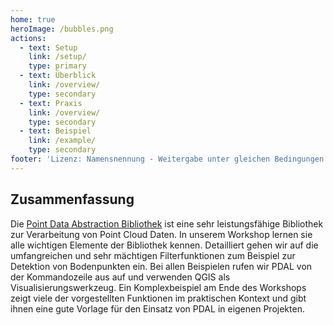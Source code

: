 ```yaml
---
home: true
heroImage: /bubbles.png
actions:
  - text: Setup
    link: /setup/
    type: primary
  - text: Überblick
    link: /overview/
    type: secondary 
  - text: Praxis
    link: /overview/
    type: secondary 
  - text: Beispiel
    link: /example/
    type: secondary 
footer: 'Lizenz: Namensnennung - Weitergabe unter gleichen Bedingungen 3.0 Deutschland (CC BY-SA 3.0 DE)  | oliver.archner@uni-bayreuth.de'
---
```


<!--https://v2.vuepress.vuejs.org/ -->

## Zusammenfassung
Die [Point Data Abstraction Bibliothek](https://pdal.io) ist eine sehr leistungsfähige Bibliothek zur Verarbeitung von Point Cloud Daten. In unserem Workshop lernen sie alle wichtigen Elemente der Bibliothek kennen. Detailliert gehen wir auf die umfangreichen und sehr mächtigen Filterfunktionen zum Beispiel zur Detektion von Bodenpunkten ein.
Bei allen Beispielen rufen wir PDAL von der Kommandozeile aus auf und verwenden QGIS als Visualisierungswerkzeug.
Ein Komplexbeispiel am Ende des Workshops zeigt viele der vorgestellten Funktionen im praktischen Kontext und gibt ihnen eine gute Vorlage für den Einsatz von PDAL in eigenen Projekten.
